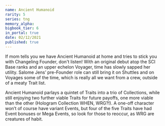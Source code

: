 ```yaml
---
name: Ancient Humanoid
rarity: 5
series: tng
memory_alpha:
bigbook_tier: 6
in_portal: true
date: 02/12/2021
published: true
---
```


If mom tells you we have Ancient Humanoid at home and tries to stick you with Changeling Founder, don't listen! With an original debut atop the SCI Base ranks and an upper echelon Voyager, time has slowly sapped her utility. Salome Jens’ pre-Founder role can still bring it on Shuttles and on Voyages some of the time, which is really all we want from a crew, outside of a meaty Trait list.

Ancient Humanoid parlays a quintet of Traits into a trio of Collections, while still enjoying two further viable Traits for future payoffs, one more viable than the other (Hologram Collection WHEN, WRG?!). A one-off character won’t of course have variant Events, but four of the five Traits have had Event bonuses or Mega Events, so look for those to reoccur, as WRG are creatures of habit.
